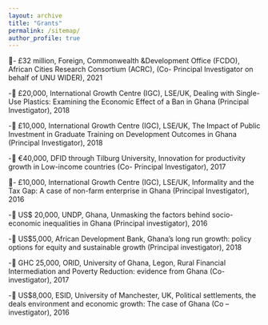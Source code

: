 ```yaml
---
layout: archive
title: "Grants"
permalink: /sitemap/
author_profile: true
---
```


-	£32 million, Foreign, Commonwealth &Development Office (FCDO), African Cities Research Consortium (ACRC), (Co- Principal Investigator on behalf of UNU WIDER), 2021

 -	£20,000, International Growth Centre (IGC), LSE/UK, Dealing with Single-Use Plastics: Examining the Economic Effect of a Ban in Ghana (Principal Investigator), 2018
 
 -	£10,000, International Growth Centre (IGC), LSE/UK, The Impact of Public Investment in Graduate Training on Development Outcomes in Ghana (Principal Investigator), 2018
 
 -	€40,000, DFID through Tilburg University, Innovation for productivity growth in Low-income countries (Co- Principal Investigator), 2017
 
- £10,000, International Growth Centre (IGC), LSE/UK, Informality and the Tax Gap: A case of non-farm enterprise in Ghana (Principal Investigator), 2016

 -	US$ 20,000, UNDP, Ghana, Unmasking the factors behind socio-economic inequalities in Ghana (Principal investigator), 2016
 
 -	US$5,000, African Development Bank, Ghana’s long run growth: policy options for equity and sustainable growth (Principal investigator), 2018
 
 -	GHC 25,000, ORID, University of Ghana, Legon, Rural Financial Intermediation and Poverty Reduction: evidence from Ghana (Co- investigator), 2017
 
 -	US$8,000, ESID, University of Manchester, UK, Political settlements, the deals environment and economic growth: The case of Ghana (Co – investigator), 2016

